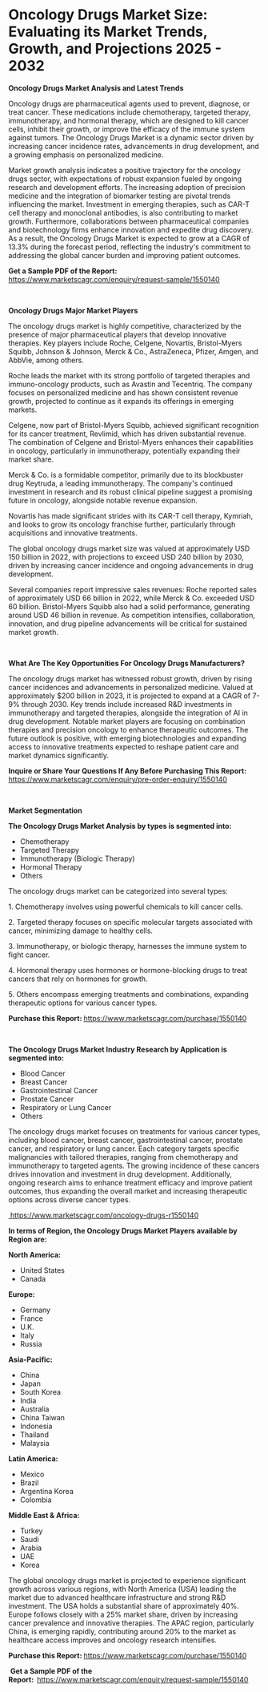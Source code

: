 <p><h1>Oncology Drugs Market Size: Evaluating its Market Trends, Growth, and Projections 2025 - 2032</h1></p><p><strong>Oncology Drugs Market Analysis and Latest Trends</strong></p>
<p><p>Oncology drugs are pharmaceutical agents used to prevent, diagnose, or treat cancer. These medications include chemotherapy, targeted therapy, immunotherapy, and hormonal therapy, which are designed to kill cancer cells, inhibit their growth, or improve the efficacy of the immune system against tumors. The Oncology Drugs Market is a dynamic sector driven by increasing cancer incidence rates, advancements in drug development, and a growing emphasis on personalized medicine.</p><p>Market growth analysis indicates a positive trajectory for the oncology drugs sector, with expectations of robust expansion fueled by ongoing research and development efforts. The increasing adoption of precision medicine and the integration of biomarker testing are pivotal trends influencing the market. Investment in emerging therapies, such as CAR-T cell therapy and monoclonal antibodies, is also contributing to market growth. Furthermore, collaborations between pharmaceutical companies and biotechnology firms enhance innovation and expedite drug discovery. As a result, the Oncology Drugs Market is expected to grow at a CAGR of 13.3% during the forecast period, reflecting the industry's commitment to addressing the global cancer burden and improving patient outcomes.</p></p>
<p><strong>Get a Sample PDF of the Report:&nbsp;</strong> <a href="https://www.marketscagr.com/enquiry/request-sample/1550140?utm_campaign=3044&utm_medium=2&utm_source=Github&utm_content=ia&utm_term=19042025&utm_id=oncology-drugs">https://www.marketscagr.com/enquiry/request-sample/1550140</a></p>
<p>&nbsp;</p>
<p><strong>Oncology Drugs Major Market Players</strong></p>
<p><p>The oncology drugs market is highly competitive, characterized by the presence of major pharmaceutical players that develop innovative therapies. Key players include Roche, Celgene, Novartis, Bristol-Myers Squibb, Johnson & Johnson, Merck & Co., AstraZeneca, Pfizer, Amgen, and AbbVie, among others.</p><p>Roche leads the market with its strong portfolio of targeted therapies and immuno-oncology products, such as Avastin and Tecentriq. The company focuses on personalized medicine and has shown consistent revenue growth, projected to continue as it expands its offerings in emerging markets.</p><p>Celgene, now part of Bristol-Myers Squibb, achieved significant recognition for its cancer treatment, Revlimid, which has driven substantial revenue. The combination of Celgene and Bristol-Myers enhances their capabilities in oncology, particularly in immunotherapy, potentially expanding their market share.</p><p>Merck & Co. is a formidable competitor, primarily due to its blockbuster drug Keytruda, a leading immunotherapy. The company's continued investment in research and its robust clinical pipeline suggest a promising future in oncology, alongside notable revenue expansion.</p><p>Novartis has made significant strides with its CAR-T cell therapy, Kymriah, and looks to grow its oncology franchise further, particularly through acquisitions and innovative treatments.</p><p>The global oncology drugs market size was valued at approximately USD 150 billion in 2022, with projections to exceed USD 240 billion by 2030, driven by increasing cancer incidence and ongoing advancements in drug development.</p><p>Several companies report impressive sales revenues: Roche reported sales of approximately USD 66 billion in 2022, while Merck & Co. exceeded USD 60 billion. Bristol-Myers Squibb also had a solid performance, generating around USD 46 billion in revenue. As competition intensifies, collaboration, innovation, and drug pipeline advancements will be critical for sustained market growth.</p></p>
<p>&nbsp;</p>
<p><strong>What Are The Key Opportunities For Oncology Drugs Manufacturers?</strong></p>
<p><p>The oncology drugs market has witnessed robust growth, driven by rising cancer incidences and advancements in personalized medicine. Valued at approximately $200 billion in 2023, it is projected to expand at a CAGR of 7-9% through 2030. Key trends include increased R&D investments in immunotherapy and targeted therapies, alongside the integration of AI in drug development. Notable market players are focusing on combination therapies and precision oncology to enhance therapeutic outcomes. The future outlook is positive, with emerging biotechnologies and expanding access to innovative treatments expected to reshape patient care and market dynamics significantly.</p></p>
<p><strong>Inquire or Share Your Questions If Any Before Purchasing This Report:</strong> <a href="https://www.marketscagr.com/enquiry/pre-order-enquiry/1550140?utm_campaign=3044&utm_medium=2&utm_source=Github&utm_content=ia&utm_term=19042025&utm_id=oncology-drugs">https://www.marketscagr.com/enquiry/pre-order-enquiry/1550140</a></p>
<p>&nbsp;</p>
<p><strong>Market Segmentation</strong></p>
<p><strong>The Oncology Drugs Market Analysis by types is segmented into:</strong></p>
<p><ul><li>Chemotherapy</li><li>Targeted Therapy</li><li>Immunotherapy (Biologic Therapy)</li><li>Hormonal Therapy</li><li>Others</li></ul></p>
<p><p>The oncology drugs market can be categorized into several types: </p><p>1. Chemotherapy involves using powerful chemicals to kill cancer cells. </p><p>2. Targeted therapy focuses on specific molecular targets associated with cancer, minimizing damage to healthy cells. </p><p>3. Immunotherapy, or biologic therapy, harnesses the immune system to fight cancer. </p><p>4. Hormonal therapy uses hormones or hormone-blocking drugs to treat cancers that rely on hormones for growth. </p><p>5. Others encompass emerging treatments and combinations, expanding therapeutic options for various cancer types.</p></p>
<p><strong>Purchase this Report:&nbsp;</strong><a href="https://www.marketscagr.com/purchase/1550140?utm_campaign=3044&utm_medium=2&utm_source=Github&utm_content=ia&utm_term=19042025&utm_id=oncology-drugs">https://www.marketscagr.com/purchase/1550140</a></p>
<p>&nbsp;</p>
<p><strong>The Oncology Drugs Market Industry Research by Application is segmented into:</strong></p>
<p><ul><li>Blood Cancer</li><li>Breast Cancer</li><li>Gastrointestinal Cancer</li><li>Prostate Cancer</li><li>Respiratory or Lung Cancer</li><li>Others</li></ul></p>
<p><p>The oncology drugs market focuses on treatments for various cancer types, including blood cancer, breast cancer, gastrointestinal cancer, prostate cancer, and respiratory or lung cancer. Each category targets specific malignancies with tailored therapies, ranging from chemotherapy and immunotherapy to targeted agents. The growing incidence of these cancers drives innovation and investment in drug development. Additionally, ongoing research aims to enhance treatment efficacy and improve patient outcomes, thus expanding the overall market and increasing therapeutic options across diverse cancer types.</p></p>
<p><a href="https://www.marketscagr.com/oncology-drugs-r1550140?utm_campaign=3044&utm_medium=2&utm_source=Github&utm_content=ia&utm_term=19042025&utm_id=oncology-drugs">&nbsp;https://www.marketscagr.com/oncology-drugs-r1550140</a></p>
<p><strong>In terms of Region, the Oncology Drugs Market Players available by Region are:</strong></p>
<p>
    <p> <strong> North America: </strong>
        <ul>
            <li>United States</li>
            <li>Canada</li>
        </ul>
        </p> 
    <p> <strong> Europe: </strong>
        <ul>
            <li>Germany</li>
            <li>France</li>
            <li>U.K.</li>
            <li>Italy</li>
            <li>Russia</li>
        </ul>
        </p> 
    <p> <strong> Asia-Pacific: </strong>
        <ul>
            <li>China</li>
            <li>Japan</li>
            <li>South Korea</li>
            <li>India</li>
            <li>Australia</li>
            <li>China Taiwan</li>
            <li>Indonesia</li>
            <li>Thailand</li>
            <li>Malaysia</li>
        </ul>
        </p> 
    <p> <strong> Latin America: </strong>
        <ul>
            <li>Mexico</li>
            <li>Brazil</li>
            <li>Argentina Korea</li>
            <li>Colombia</li>
        </ul>
        </p> 
    <p> <strong> Middle East & Africa: </strong>
        <ul>
            <li>Turkey</li>
            <li>Saudi</li>
            <li>Arabia</li>
            <li>UAE</li>
            <li>Korea</li>
        </ul>
    </p>
    </p>
<p><p>The global oncology drugs market is projected to experience significant growth across various regions, with North America (USA) leading the market due to advanced healthcare infrastructure and strong R&D investment. The USA holds a substantial share of approximately 40%. Europe follows closely with a 25% market share, driven by increasing cancer prevalence and innovative therapies. The APAC region, particularly China, is emerging rapidly, contributing around 20% to the market as healthcare access improves and oncology research intensifies.</p></p>
<p><strong>Purchase this Report: </strong><a href="https://www.marketscagr.com/purchase/1550140?utm_campaign=3044&utm_medium=2&utm_source=Github&utm_content=ia&utm_term=19042025&utm_id=oncology-drugs">https://www.marketscagr.com/purchase/1550140</a></p>
<p>&nbsp;<strong>Get a Sample PDF of the Report:&nbsp;&nbsp;</strong><a href="https://www.marketscagr.com/enquiry/request-sample/1550140?utm_campaign=3044&utm_medium=2&utm_source=Github&utm_content=ia&utm_term=19042025&utm_id=oncology-drugs">https://www.marketscagr.com/enquiry/request-sample/1550140</a></p>
<p><strong></strong></p>
<p><p></p><p></p><p></p></p>